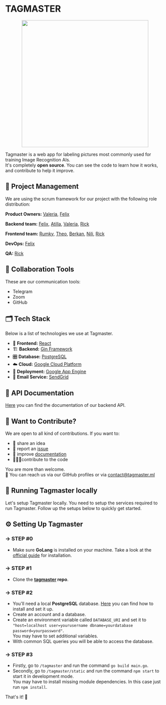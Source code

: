 # TAGMASTER

<p align="center">
  <img width="400" src="https://user-images.githubusercontent.com/57265123/83730511-78ef6600-a649-11ea-82de-3ac233918202.png">
</p>

Tagmaster is a web app for labeling pictures most commonly used for training Image Recognition AIs.  
It's completely **open source**. You can see the code to learn how it works, and contribute to help it improve.

## 📌 Project Management

We are using the scrum framework for our project with the following role distribution:

**Product Owners:** [Valeria](https://github.com/valeriatisch), [Felix](https://github.com/felixmoebius)

**Backend team:** [Felix](https://github.com/felixmoebius), [Atilla](https://github.com/Foggernaut), [Valeria](https://github.com/valeriatisch), [Rick](https://github.com/rikkce)

**Frontend team:** [Rumky](https://github.com/prez567), [Theo](https://github.com/TheoHtu), [Berkan](https://github.com/Berkan-C), [Nili](https://github.com/Nilinzm), [Rick](https://github.com/rikkce)

**DevOps:** [Felix](https://github.com/felixmoebius)

**QA:** [Rick](https://github.com/rikkce)

## 💬 Collaboration Tools

These are our communication tools:

* Telegram
* Zoom
* GitHub

## 🗂 Tech Stack

Below is a list of technologies we use at Tagmaster.

* 🎨 **Frontend:** [React](https://reactjs.org/)
* 🏗 **Backend:** [Gin Framework](https://github.com/gin-gonic/gin)
* 🎛 **Database:** [PostgreSQL](https://www.postgresql.org/)
* ☁️ **Cloud:** [Google Cloud Platform](https://cloud.google.com/gcp/?hl=de&utm_source=google&utm_medium=cpc&utm_campaign=emea-de-all-de-dr-bkws-all-all-trial-e-gcp-1009139&utm_content=text-ad-none-any-DEV_c-CRE_431049261082-ADGP_Hybrid+%7C+AW+SEM+%7C+BKWS+~+EXA_1:1_DE_DE_General_Cloud_google+cloud+platform-KWID_43700053287067687-aud-606988878374:kwd-26415313501-userloc_9043013&utm_term=KW_google%20cloud%20platform-NET_g-PLAC_&ds_rl=1242853&ds_rl=1245734&ds_rl=1242853&ds_rl=1245734&utm_source=google&utm_medium=cpc&utm_campaign=emea-de-all-de-dr-bkws-all-all-trial-e-gcp-1003963&utm_content=text-ad-cretactr-any-DEV_c-CRE_431049261082-ADGP_Hybrid+%7C+AW+SEM+%7C+BKWS+~+EXA_1:1_DE_DE_General_Cloud_google+cloud+platform-KWID_43700053287067687-aud-606988878374:kwd-26415313501-userloc_9043013&utm_term=KW_google%20cloud%20platform-ST_google+cloud+platform&gclid=CjwKCAjw0_T4BRBlEiwAwoEiARPaqdA7Jt6F1AEH8C9c48uY_6Mn9LgKMoXFrdnMgCit40C_vOROsxoCtbYQAvD_BwE)
* 🎩 **Deployment:** [Google App Engine](https://cloud.google.com/appengine?hl=de)
* 📨 **Email Service:** [SendGrid](https://sendgrid.com/)

## 📰 API Documentation
[Here](https://github.com/valeriatisch/tagmaster/tree/master/documentation) you can find the documentation of our backend API.

## 🙌 Want to Contribute?

We are open to all kind of contributions. If you want to:
* 🤔 share an idea
* 🐛 report an [issue](https://github.com/valeriatisch/tagmaster/issues)
* 📖 improve [documentation](https://github.com/valeriatisch/tagmaster/tree/master/documentation)
* 👩🏽‍💻contribute to the code

You are more than welcome.  
💬 You can reach us via our GitHub profiles or via contact@tagmaster.ml

## 🚀 Running Tagmaster locally

Let's setup Tagmaster locally. You need to setup the services required to run Tagmaster. Follow up the setups below to quickly get started.

## ⚙️ Setting Up Tagmaster

### → STEP #0

* Make sure **GoLang** is installed on your machine. Take a look at the [official guide](https://golang.org/doc/install) for installation.

### → STEP #1

* Clone the **[tagmaster](https://github.com/valeriatisch/tagmaster) repo**.

### → STEP #2

* You'll need a local **PostgreSQL** database. [Here](https://www.postgresql.org/docs/9.3/installation.html) you can find how to install and set it up.
* Create an account and a database.
* Create an environment variable called ```DATABASE_URI``` and set it to ```"host=localhost user=yourusername dbname=yourdatabase password=yourpassword"```.  
You may have to set additional variables.
* With common SQL queries you will be able to access the database.

### → STEP #3

* Firstly, go to ```/tagmaster``` and run the command ```go build main.go```.
* Secondly, go to ```/tagmaster/static``` and run the command ```npm start``` to start it in development mode.  
You may have to install missing module dependencies. In this case just run ```npm install```.

That's it! 🥂
